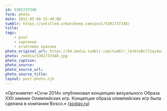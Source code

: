 ```yaml
---
id: 5301737348
form: photo
date: 2011-05-08 15:49:00
tumblr: https://untitled.urbansheep.com/post/5301737348/
title:
tags:
    - post
    - картинки
    - отчётливо красное
photo_original_url: https://64.media.tumblr.com/tumblr_lkvktoBc7J1qz4wzio1_1280.jpg
photo: /media/5301737348.jpg
photo_caption: 
photo_source:
photo_source_url:
photo_source_title:
layout: post-photo.njk
---
```


<p>«Оргкомитет «Сочи 2014» опубликовал концепцию визуального Образа XXII зимних Олимпийских игр. Концепция образа олимпийских игр была сделана в компании Bosco.» (<a href="http://www.sostav.ru/news/2011/04/25/cod17/">sostav.ru</a>)</p>
